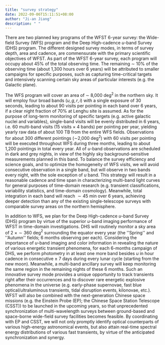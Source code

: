 ```yaml
---
title: "survey strategy"
date: 2022-09-06T15:11:51+08:00
author: "Ji-an Jiang"
description: " "
---
```


There are two planned key programs of the WFST 6-year survey: the Wide-field Survey (WFS) program and the Deep High-cadence $u$-band Survey (DHS) program. The different designed survey modes, in terms of survey depth, area and cadence, are commensurate with the primary scientific objectives of WFST. As part of the WFST 6-year survey, each program will occupy about 45\% of the total observing time. The remaining $\sim$ 10\% of the observing time (about 1,300 hours over 6 years) will be attributed to smaller campaigns for specific purposes, such as capturing time-critical targets and intensively scanning certain sky areas of particular interests (e.g. the Galactic plane).

The WFS program will cover an area of $\sim$ 8,000 deg$^2$ in the northern sky. It will employ four broad bands ($u, g, r, i$) with a single exposure of 30 seconds, leading to about 90 visits per pointing in each band over 6 years, if a clear night fraction of 70\% at Lenghu site is assumed. As for the purpose of long-term monitoring of specific targets (e.g. active galactic nuclei and variables), single-band visits will be evenly distributed in 6 years, i.e. 60 multi-band visits (15 visits $\times$ 4 bands) per pointing per year, yielding yearly raw data of about 100 TB from the entire WFS fields. Observations for about 300 different pointings ($\sim$2,000 deg$^2$) with 60 visits per pointing will be executed throughout WFS during three months, leading to about 1,200 pointings in total every year. All of $u$-band observations are scheduled in dark and grey nights, in view of the highly sky background-sensitive measurements planned in this band. To balance the survey efficiency and science goals, and to optimize the homogeneity of WFS visits, we will avoid consecutive observation in a single band, but will observe in two bands every night, with the sole exception of $u$ band. This strategy will result in a reasonable cadence and time span in characterizing multi-band light curves for general purposes of time-domain research (e.g. transient classifications, variability statistics, and time-domain cosmology). Meanwhile, total integration in each band will reach $\sim 45$ min over 6 years, achieving deeper detection than any of the existing single-telescope surveys with comparable survey areas on the northern hemisphere.

In addition to WFS, we plan for the Deep High-cadence $u$-band Survey (DHS) program by virtue of the superior $u$-band imaging performance of WFST in time-domain investigations. DHS will routinely monitor a sky area of $2~\times \sim360$ deg$^2$ surrounding the equator every year (the ''Spring'' and ''Autumn'' fields; 6 months observing per each). Considering the importance of $u$-band imaging and color information in revealing the nature of various energetic transient phenomena, for each 6-months campaign of DHS, we perform photometry in at least one more band besides $u$ in hour cadence in consecutive $\pm$ 7 days during every lunar cycle (starting from the new moon). Meanwhile, a multi-band ancillary survey will keep monitoring the same region in the remaining nights of these 6 months. Such an innovative survey mode provides a unique opportunity to track transients right after their occurrences and to discover rare energetic explosive phenomena in the universe (e.g. early-phase supernovae, fast blue optical/ultraluminous transients, tidal disruption events, kilonovae, etc.). WFST will also be combined with the next-generation Chinese space missions (e.g. the Einstein Probe (EP); the Chinese Space Station Telescope (CSST)) to be launched in the upcoming years, so that unprecedented synchronization of multi-wavelength surveys between ground-based and space-borne wide-field survey facilities becomes feasible. By coordinating with EP and CSST, we will not only promptly identify optical counterparts of various high-energy astronomical events, but also attain real-time spectral energy distributions of various fast transients, by virtue of the anticipated synchronization and synergy.
